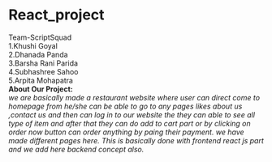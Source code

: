 # React_project
Team-ScriptSquad<br>
1.Khushi Goyal<br>
2.Dhanada Panda<br>
3.Barsha Rani Parida<br>
4.Subhashree Sahoo<br>
5.Arpita Mohapatra<br>
**About Our Project:**<br>
*we are basically made a restaurant website where user can direct come to homepage from he/she can be able to go to any pages likes about us ,contact us and then can log in to our website the they can able to see all type of item and after that they can do add to cart part or by clicking on order now button can order anything by paing their payment. we have made different pages here. This is basically done with frontend react js part and we add here backend concept also.*
